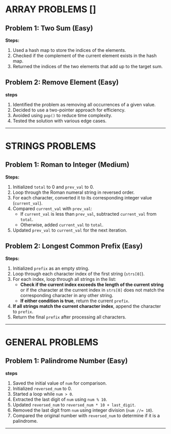 # ARRAY PROBLEMS []
## Problem 1: Two Sum (Easy)
**Steps:**
1. Used a hash map to store the indices of the elements.
2. Checked if the complement of the current element exists in the hash map.
3. Returned the indices of the two elements that add up to the target sum.

## Problem 2: Remove Element (Easy)
**steps** 
1. Identified the problem as removing all occurrences of a given value.
2. Decided to use a two-pointer approach for efficiency.
3. Avoided using `pop()` to reduce time complexity.
4. Tested the solution with various edge cases.

---

# STRINGS PROBLEMS
## Problem 1: Roman to Integer (Medium)
**Steps:**
1. Initialized `total` to 0 and `prev_val` to 0.
2. Loop through the Roman numeral string in reversed order.
3. For each character, converted it to its corresponding integer value (`current_val`).
4. Compared `current_val` with `prev_val`:
   - If `current_val` is less than `prev_val`, subtracted `current_val` from `total`.
   - Otherwise, added `current_val` to `total`.
5. Updated `prev_val` to `current_val` for the next iteration.

## Problem 2: Longest Common Prefix (Easy)
**Steps:**
1. Initialized `prefix` as an empty string.
2. Loop through each character index of the first string (`strs[0]`).
3. For each index, loop through all strings in the list:
   - **Check if the current index exceeds the length of the current string** or if the character at the current index in `strs[0]` does not match the corresponding character in any other string.
   - **If either condition is true**, return the current `prefix`.
4. **If all strings match the current character index**, append the character to `prefix`.
5. Return the final `prefix` after processing all characters.

---


# GENERAL PROBLEMS
## Problem 1: Palindrome Number (Easy)
**steps** 
1. Saved the initial value of `num` for comparison.
2. Initialized `reversed_num` to 0.
3. Started a loop while `num > 0`.
4. Extracted the last digit of `num` using `num % 10`.
5. Updated `reversed_num` to `reversed_num * 10 + last_digit`.
6. Removed the last digit from `num` using integer division (`num //= 10`).
7. Compared the original number with `reversed_num` to determine if it is a palindrome.

---

